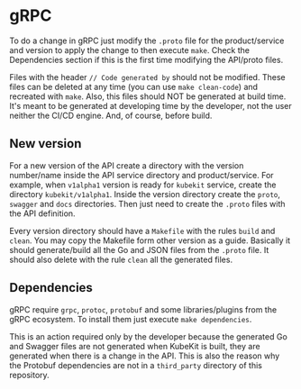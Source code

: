 # gRPC

To do a change in gRPC just modify the `.proto` file for the product/service and version to apply the change to then execute `make`. Check the Dependencies section if this is the first time modifying the API/proto files.

Files with the header `// Code generated by` should not be modified. These files can be deleted at any time (you can use `make clean-code`) and recreated with `make`. Also, this files should NOT be generated at build time. It's meant to be generated at developing time by the developer, not the user neither the CI/CD engine. And, of course, before build.

## New version

For a new version of the API create a directory with the version number/name inside the API service directory and product/service. For example, when `v1alpha1` version is ready for `kubekit` service, create the directory `kubekit/v1alpha1`. Inside the version directory create the `proto`, `swagger` and `docs` directories. Then just need to create the `.proto` files with the API definition.

Every version directory should have a `Makefile` with the rules `build` and `clean`. You may copy the Makefile form other version as a guide. Basically it should generate/build all the Go and JSON files from the `.proto` file. It should also delete with the rule `clean` all the generated files.

## Dependencies

gRPC require `grpc`, `protoc`, `protobuf` and some libraries/plugins from the gRPC ecosystem. To install them just execute `make dependencies`.

This is an action required only by the developer because the generated Go and Swagger files are not generated when KubeKit is built, they are generated when there is a change in the API. This is also the reason why the Protobuf dependencies are not in a `third_party` directory of this repository.
